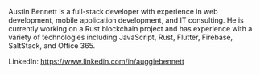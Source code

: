 Austin Bennett is a full-stack developer with experience in web development, mobile application development, and IT consulting. He is currently working on a Rust blockchain project and has experience with a variety of technologies including JavaScript, Rust, Flutter, Firebase, SaltStack, and Office 365.

LinkedIn: https://www.linkedin.com/in/auggiebennett
